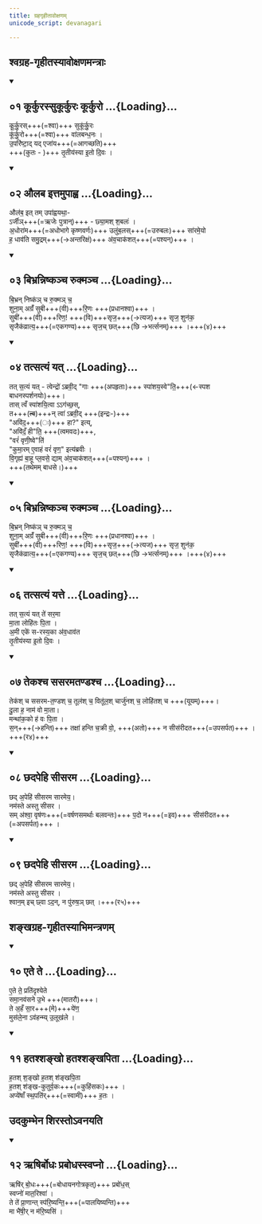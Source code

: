 ```yaml
---
title: ग्रहगृहीतावोक्षणम्
unicode_script: devanagari

---
```

## श्वग्रह-गृहीतस्यावोक्षणमन्त्राः

<div class="js_include" includetitle="false" newlevelforh1="2" unfilled url="/vedAH_yajuH/taittirIyam/sUtram/ApastambaH/gRhyam/ekAgnikANDam/vishvAsa-prastutiH/2_16/01_kUrkurassukUrkuraH_kUrkuro.md">
<details open><summary><h2>०१ कूर्कुरस्सुकूर्कुरः कूर्कुरो ...{Loading}...</h2></summary>

कू॒र्कु॒रस्+++(=श्वा)+++ सुकू॑र्कु॒रः  
कू॑र्कु॒रो+++(=श्वा)+++ वा॑लबन्ध॒नः ।  
उ॒परि॑ष्टा॒द् यद् एजा॑य+++(=आगच्छति)+++  
+++(कुतः - )+++ तृ॒तीय॑स्या इ॒तो दि॒वः ।  

</details>
</div>
<div class="js_include" includetitle="false" newlevelforh1="2" unfilled url="/vedAH_yajuH/taittirIyam/sUtram/ApastambaH/gRhyam/ekAgnikANDam/vishvAsa-prastutiH/2_16/02_aulaba_ittamupAhva.md">
<details open><summary><h2>०२ औलब इत्तमुपाह्व ...{Loading}...</h2></summary>

औल॑ब॒ इत् तम् उपा॑ह्वयथा॒-  
ऽर्जीञ्+++(=ऋजेः पुत्रान्)+++ - छ्या॒मश् श॒बलः॑ ।  
अ॒धोरा॑म+++(=अधोभागे कृष्णवर्णः)+++ उलुंब॒लस्+++(=उरुबलः)+++ सा॑रमे॒यो  
ह॒ धाव॑ति समु॒द्रम्+++(→अन्तरिक्षं)+++ अ॑व॒चाक॑शत्+++(=पश्यन्)+++ ।  

</details>
</div>
<div class="js_include" includetitle="false" newlevelforh1="2" unfilled url="/vedAH_yajuH/taittirIyam/sUtram/ApastambaH/gRhyam/ekAgnikANDam/vishvAsa-prastutiH/2_16/03_bibhranniShkancha_rukmancha.md">
<details open><summary><h2>०३ बिभ्रन्निष्कञ्च रुक्मञ्च ...{Loading}...</h2></summary>

बि॒भ्रन् निष्क॑ञ् च रु॒क्मञ् च॒  
शुना॒म् अग्रँ॑ सुबी+++(वी)+++रि॒णः +++(प्रधानश्वा)+++ ।  
सुबी॑+++(वी)+++रिण॒! +++(वि)+++सृज॒+++(→त्यज)+++ सृज॒ शुन॑क॒  
सृजैक॑व्रात्य॒+++(=एकगण्य)+++ सृज॒च् छत्+++(छि →भर्त्सनम्)+++ ।+++(४)+++  

</details>
</div>
<div class="js_include" includetitle="false" newlevelforh1="2" unfilled url="/vedAH_yajuH/taittirIyam/sUtram/ApastambaH/gRhyam/ekAgnikANDam/vishvAsa-prastutiH/2_16/04_tatsatyaM_yat.md">
<details open><summary><h2>०४ तत्सत्यं यत् ...{Loading}...</h2></summary>

तत् स॒त्यं यत् -
त्वेन्द्रो॑ ऽब्रवी॒द् "गाः +++(अपहृताः)+++ स्पा॑शय॒स्वे"ति॒+++(←स्पश बाधनस्पर्शनयोः)+++।  
तास् त्वँ स्पा॑शयि॒त्वा ऽऽग॑च्छ॒स्,  
त+++(~~त्व~~)+++न् त्वा॑ ऽब्रवी॒द् +++(इन्द्रः-)+++  
"अवि॑द॒+++(ः)+++ हा?" इत्य्,  
"अवि॑दँ॒ ही"ति॒ +++(त्वमवदः)+++,  
"वरं॑ वृणी॒ष्वे"ति॑  
"कुमा॒रम् ए॒वाहं वरं॑ वृण॒" इत्य॑ब्रवीः ।  
वि॒गृह्य॑ बा॒हू प्ल॒वसे॒ द्याम् अ॑व॒चाक॑शत्+++(=पश्यन्)+++ ।  
+++(तथेमम् बाधसे।)+++  

</details>
</div>
<div class="js_include" includetitle="false" newlevelforh1="2" unfilled url="/vedAH_yajuH/taittirIyam/sUtram/ApastambaH/gRhyam/ekAgnikANDam/vishvAsa-prastutiH/2_16/05_bibhranniShkancha_rukmancha.md">
<details open><summary><h2>०५ बिभ्रन्निष्कञ्च रुक्मञ्च ...{Loading}...</h2></summary>

बि॒भ्रन् निष्क॑ञ् च रु॒क्मञ् च॒  
शुना॒म् अग्रँ॑ सुबी+++(वी)+++रि॒णः +++(प्रधानश्वा)+++ ।  
सुबी॑+++(वी)+++रिण॒! +++(वि)+++सृज॒+++(→त्यज)+++ सृज॒ शुन॑क॒  
सृजैक॑व्रात्य॒+++(=एकगण्य)+++ सृज॒च् छत्+++(छि →भर्त्सनम्)+++ ।+++(४)+++  

</details>
</div>
<div class="js_include" includetitle="false" newlevelforh1="2" unfilled url="/vedAH_yajuH/taittirIyam/sUtram/ApastambaH/gRhyam/ekAgnikANDam/vishvAsa-prastutiH/2_16/06_tatsatyaM_yatte.md">
<details open><summary><h2>०६ तत्सत्यं यत्ते ...{Loading}...</h2></summary>

तत् स॒त्यं यत् ते॑ सर॒मा  
मा॒ता लोहि॑तः पि॒ता ।  
अ॒मी एके॑ स-रस्य॒का अ॑व॒धाव॑त  
तृ॒तीय॑स्या इ॒तो दि॒वः ।  

</details>
</div>
<div class="js_include" includetitle="false" newlevelforh1="2" unfilled url="/vedAH_yajuH/taittirIyam/sUtram/ApastambaH/gRhyam/ekAgnikANDam/vishvAsa-prastutiH/2_16/07_tekashcha_sasaramataNDashcha.md">
<details open><summary><h2>०७ तेकश्च ससरमतण्डश्च ...{Loading}...</h2></summary>

तेक॑श् च ससरम-त॒ण्डश् च॒ तूल॑श् च॒ वितू॑ल॒श् चार्जु॑नश् च॒ लोहि॑तश् च +++(यूयम्)+++।  
दु॒ला ह॒ नाम॑ वो मा॒ता।  
मन्था॑क॒को ह॑ वः पि॒ता ।  
स॒न्+++(→हन्ति)+++ तक्षा॑ हन्ति च॒क्री वो॒, +++(अतो)+++ न सीस॑रीदत+++(=उपसर्पत)+++ ।+++(र४)+++  

</details>
</div>
<div class="js_include" includetitle="false" newlevelforh1="2" unfilled url="/vedAH_yajuH/taittirIyam/sUtram/ApastambaH/gRhyam/ekAgnikANDam/vishvAsa-prastutiH/2_16/08_Chadapehi_sIsarama.md">
<details open><summary><h2>०८ छदपेहि सीसरम ...{Loading}...</h2></summary>

छद् अ॒पेहि॑ सीसरम सारमेय॒।  
नम॑स्ते अस्तु सीसर ।  
सम् अ॑श्वा॒ वृष॑णः+++(=वर्षणसमर्थाः बलवन्तः)+++ प॒दो न+++(=इव)+++ सीस॑रीदत+++(=अपसर्पत)+++ ।  

</details>
</div>
<div class="js_include" includetitle="false" newlevelforh1="2" unfilled url="/vedAH_yajuH/taittirIyam/sUtram/ApastambaH/gRhyam/ekAgnikANDam/vishvAsa-prastutiH/2_16/09_Chadapehi_sIsarama.md">
<details open><summary><h2>०९ छदपेहि सीसरम ...{Loading}...</h2></summary>

छद् अ॒पेहि॑ सीसरम सारमेय॒।  
नम॑स्ते अस्तु सीसर ।  
श्वान॒म् इच् छ्वा ऽद॒न्, न पु॑रुष॒ञ् छत् ।+++(र५)+++  

</details>
</div>

## शङ्खग्रह-गृहीतस्याभिमन्त्रणम्
<div class="js_include" includetitle="false" newlevelforh1="2" unfilled url="/vedAH_yajuH/taittirIyam/sUtram/ApastambaH/gRhyam/ekAgnikANDam/vishvAsa-prastutiH/2_16/10_ete_te.md">
<details open><summary><h2>१० एते ते ...{Loading}...</h2></summary>

ए॒ते ते॒ प्रति॑दृश्येते  
समा॒नव॑सने उ॒भे +++(मातरौ)+++।  
ते अ॒हँ सा॒र+++(मे)+++ये॑ण॒  
मुस॑ले॒ना ऽव॑हन्म्य् उ॒लूख॑ले ।  

</details>
</div>
<div class="js_include" includetitle="false" newlevelforh1="2" unfilled url="/vedAH_yajuH/taittirIyam/sUtram/ApastambaH/gRhyam/ekAgnikANDam/vishvAsa-prastutiH/2_16/11_hatashshankho_hatashshankhapitA.md">
<details open><summary><h2>११ हतश्शङ्खो हतश्शङ्खपिता ...{Loading}...</h2></summary>

ह॒तश् श॒ङ्खो ह॒तश् श॑ङ्खपि॒ता  
ह॒तश् श॑ङ्ख-कुतुर्व॒कः+++(=कुहिंसकः)+++ ।  
अप्ये॑षाँ स्थ॒पति॑र्+++(=स्वामी)+++ ह॒तः ।  

</details>
</div>

## उदकुम्भेन शिरस्तोऽवनयति
<div class="js_include" includetitle="false" newlevelforh1="2" unfilled url="/vedAH_yajuH/taittirIyam/sUtram/ApastambaH/gRhyam/ekAgnikANDam/vishvAsa-prastutiH/2_16/12_RShirbodhaH_prabodhassvapno.md">
<details open><summary><h2>१२ ऋषिर्बोधः प्रबोधस्स्वप्नो ...{Loading}...</h2></summary>

ऋषि॑र् बो॒धः+++(=बोधायनगोत्रकृत्)+++ प्रबो॑ध॒स्  
स्वप्नो॑ मात॒रिश्वा॑ ।  
ते ते॑ प्रा॒णान्त् स्प॑रि॒ष्यन्ति॒+++(=पालयिष्यन्ति)+++  
मा भै॑षी॒र् न म॑रि॒ष्यसि॑ ।  

</details>
</div>